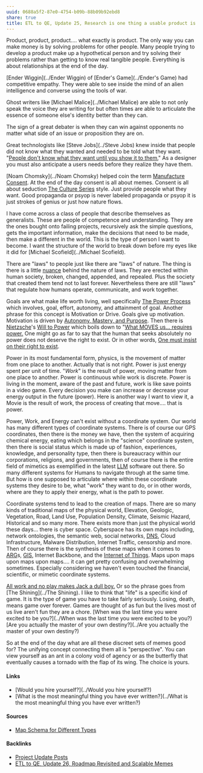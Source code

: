 ```yaml
---
uuid: 0688a5f2-87e0-4754-b09b-88b09b92ebd8
share: true
title: ETL to QE, Update 25, Research is one thing a usable product is quite another
---
```

Product, product, product.... what exactly is product. The only way you can make money is by solving problems for other people. Many people trying to develop a product make up a hypothetical person and try solving their problems rather than getting to know real tangible people. Everything is about relationships at the end of the day.

[Ender Wiggin](../Ender Wiggin) of [Ender's Game](../Ender's Game) had competitive empathy. They were able to see inside the mind of an alien intelligence and converse using the tools of war.

Ghost writers like [Michael Malice](../Michael Malice) are able to not only speak the voice they are writing for but often times are able to articulate the essence of someone else's identity better than they can.

The sign of a great debater is when they can win against opponents no matter what side of an issue or proposition they are on.

Great technologists like [Steve Jobs](../Steve Jobs) knew inside that people did not know what they wanted and needed to be told what they want. "[People don't know what they want until you show it to them.](../4b344d20-ea74-49c1-b93d-50002abb00f6)" As a designer you must also anticipate a users needs before they realize they have them.

[Noam Chomsky](../Noam Chomsky) helped coin the term [Manufacture Consent](../fba74ec5-aa88-4f2b-bac8-324a0e4478be). At the end of the day consent is all about memes. Consent is all about seduction [The Culture Series](../45ae90e1-c4fd-4d7a-b290-a4050b37b573) style. Just provide people what they want. Good propaganda or psyop is never labeled propaganda or psyop it is just strokes of genius or just how nature flows.

I have come across a class of people that describe themselves as generalists. These are people of competence and understanding. They are the ones bought onto failing projects, recursively ask the simple questions, gets the important information, make the decisions that need to be made, then make a different in the world. This is the type of person I want to become. I want the structure of the world to break down before my eyes like it did for [Michael Scofield](../Michael Scofield).

There are "laws" to people just like there are "laws" of nature. The thing is there is a little [nuance](../1ea4d752-e783-45f8-a355-98b52d0ca391) behind the nature of laws. They are erected within human society, broken, changed, appended, and repealed. Plus the society that created them tend not to last forever. Nevertheless there are still "laws" that regulate how humans operate, communicate, and work together.

Goals are what make life worth living, well specifically [The Power Process](../520389b2-39a2-4555-9515-c8e1f6e0b68b) which involves,  goal, effort, autonomy, and attainment of goal. Another phrase for this concept is Motivation or Drive. Goals give up motivation. Motivation is driven by [Autonomy, Mastery, and Purpose](../b0d4699c-d129-4eb3-884c-09c82d02eccc). Then there is [Nietzsche](../Nietzsche)'s [Will to Power](../2fc34bc0-efad-466c-ab71-e1a69c4b9aa4) which boils down to "[What MOVES us... requires power.](../b1c06b19-58e7-4284-8776-5fb7d0314b2a) One might go as far to say that the human that seeks absolutely no power does not deserve the right to exist. Or in other words, [One must insist on their right to exist](../37d44e68-0614-4072-8667-3d76e9236649).

Power in its most fundamental form, physics, is the movement of matter from one place to another. Actually that is not right. Power is just energy spent per unit of time. "*Work*" is the result of power, moving matter from one place to another. Power is continuous while work is discrete. Power is living in the moment, aware of the past and future, work is like save points in a video game. Every decision you make can increase or decrease your energy output in the future (power). Here is another way I want to view it, a Movie is the result of work, the process of creating that move.... that is power.

Power, Work, and Energy can't exist without a coordinate system. Our world has many different types of coordinate systems. There is of course our GPS coordinates, then there is the money we have, then the system of acquiring chemical energy, eating which belongs in the "science" coordinate system, then there is social status which is made up of fashion, experiences, knowledge, and personality type, then there is bureaucracy within our corporations, religions, and governments, then of course there is the entire field of mimetics as exemplified in the latest [LLM](../8098d812-cde1-4a26-ac6f-793f02067948) software out there. So many different systems for Humans to navigate through at the same time. But how is one supposed to articulate where within these coordinate systems they desire to be, what "work" they want to do, or in other words, where are they to apply their energy, what is the path to power. 

Coordinate systems tend to lead to the creation of maps. There are so many kinds of traditional maps of the physical world, Elevation, Geologic, Vegetation, Road, Land Use, Population Density, Climate, Seismic Hazard, Historical and so many more. There exists more than just the physical world these days... there is cyber space. Cyberspace has its own maps including, network ontologies, the semantic web, social networks, [DNS](../6f2b1d6c-3b38-4e05-bf02-69af4d23f098), Cloud Infrastructure, Malware Distribution, Internet Traffic, censorship and more. Then of course there is the synthesis of these maps when it comes to [ARG](../db3d13d9-f535-40ff-8ef6-81073f112426)s, [GIS](../fb164f5f-a98f-4241-be55-2b0b31e9ca43), Internet Backbone, and the [Internet of Things](../48fe8904-225b-4aea-9663-804ce3520455). Maps upon maps upon maps upon maps.... it can get pretty confusing and overwhelming sometimes. Especially considering we haven't even touched the financial, scientific, or mimetic coordinate systems.

[All work and no play makes Jack a dull boy.](../df488c72-bd4f-4f90-850e-7fbf815e16a8) Or so the phrase goes from [The Shining](../The Shining). I like to think that "life" is a specific kind of game. It is the type of game you have to take fairly seriously. Losing, death, means game over forever. Games are thought of as fun but the lives most of us live aren't fun they are a chore. [When was the last time you were excited to be you?](../When was the last time you were excited to be you?) [Are you actually the master of your own destiny?](../Are you actually the master of your own destiny?)

So at the end of the day what are all these discreet sets of memes good for? The unifying concept connecting them all is "perspective". You can view yourself as an ant in a colony void of agency or as the butterfly that eventually causes a tornado with the flap of its wing. The choice is yours.
#### Links

* [Would you hire yourself?](../Would you hire yourself?)
* [What is the most meaningful thing you have ever written?](../What is the most meaningful thing you have ever written?)
#### Sources

* [Map Schema for Different Types](https://chat.openai.com/share/39fbeeda-afc7-435d-bed7-b63ca0536334)



#### Backlinks

* [Project Update Posts](/4c45797f-8d43-4277-a5c1-de8df9aa7876)
* [ETL to QE, Update 26, Roadmap Revisited and Scalable Memes](/a6694d76-0b96-4dd7-8f4a-8d213fef86f0)